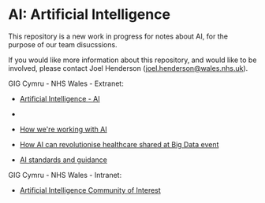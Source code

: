 # AI: Artificial Intelligence

This repository is a new work in progress for notes about AI, for the purpose of our team disucssions.

If you would like more information about this repository, and would like to be involved, please contact Joel Henderson (joel.henderson@wales.nhs.uk).

GIG Cymru - NHS Wales - Extranet:

* [Artificial Intelligence - AI](https://dhcw.nhs.wales/data/artificial-intelligence-ai/)
* 
* [How we're working with AI](https://dhcw.nhs.wales/data/artificial-intelligence-ai/how-were-working-with-ai/)

* [How AI can revolutionise healthcare shared at Big Data event](https://dhcw.nhs.wales/news/latest-news/how-ai-can-revolutionise-healthcare-shared-at-big-data-event/)

* [AI standards and guidance](https://dhcw.nhs.wales/data/artificial-intelligence-ai/ai-standards-and-guidance/)

GIG Cymru - NHS Wales - Intranet:

* [Artificial Intelligence Community of Interest](https://nhswales365.sharepoint.com/sites/DHC_DS/SitePages/AI-Project.aspx)
